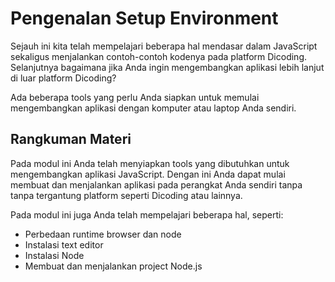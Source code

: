 # Pengenalan Setup Environment

Sejauh ini kita telah mempelajari beberapa hal mendasar dalam JavaScript sekaligus menjalankan contoh-contoh kodenya pada platform Dicoding. Selanjutnya bagaimana jika Anda ingin mengembangkan aplikasi lebih lanjut di luar platform Dicoding?

Ada beberapa tools yang perlu Anda siapkan untuk memulai mengembangkan aplikasi dengan komputer atau laptop Anda sendiri.

## Rangkuman Materi

Pada modul ini Anda telah menyiapkan tools yang dibutuhkan untuk mengembangkan aplikasi JavaScript. Dengan ini Anda dapat mulai membuat dan menjalankan aplikasi pada perangkat Anda sendiri tanpa tanpa tergantung platform seperti Dicoding atau lainnya.

Pada modul ini juga Anda telah mempelajari beberapa hal, seperti:

- Perbedaan runtime browser dan node
- Instalasi text editor
- Instalasi Node
- Membuat dan menjalankan project Node.js
